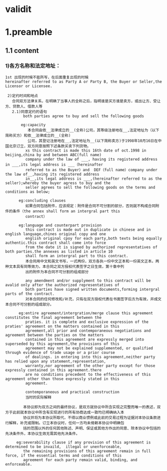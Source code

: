 # validit

# 1.preamble
## 1.1 content
### 1)各方名称和法定地址：
    1st 出现的时候不能所写，在后面重复出现的时候
    hereinafter referred to as Party A or Party B, the Buyer or Seller,the Licensor or Licensee.

     2)定约时间和地点
       合同双方法律关系，在明确了当事人的全称之后，指明谁是买方谁是卖方，或出让方、受让方、贷款人、借款人等
       2.1)同意定约的语句
            both parties agree to buy and sell the following goods

           eg:capacity
              本合同由依__法律成立的__(全称)公司，其等级注册地在__,法定地址为（以下简称买方）和依__法律成立的__(全称)
              公司，其登记注册地在__,法定地址为__(以下简称卖方)于1998年10月16日在中国北京订立，双方同意按照下述条款买卖下列货物。
             xs this contract is made this 16th date of oct.1998 in beijing,china by and between ABC(full name)
             company under the law of ___, having its registered address in ___,its legal address is ___（hereinafter
             referred to as the Buyer）and  DEF（full name）company under the law of__,having its registered address
             in__,its legal address is ___,(hereinafter referred to as the seller);whereby the buyer agress to buy and the
             seller agrees to sell the following goods on the terms and conditions as below;

          eg:concluding clauses
             如果合同包括附件，应该规定：附件是合同不可分割的部分，否则就不构成合同附件的条件（the annex shall form an intergral part this
             contract）

          eg:language and counterpart provision
             this contract is made out in duplicate in chinese and in english language,chines original copy and one 
             english original cpoy for each party,both texts being equally authentic.this contract shall come into force
             from the date it is signed by authorized representatives of both parties.the annexes as listed in article 10
             shall form an intergral part to this contract.
             本合同用中文和英文书写，一式两份，双方各执一份中文正本和一份英文正本。两种文本具有同等效力，本合同之双方授权代表签字之日生效，第十章中列
             出的附件为本合同不可分割的组成部分

             any amendment and/or supplyment to this contract will be avalid only after the authorized representatives of 
             both parties have signed written documents,forming intergral parts of the contract.
             对本合同的任何修改和/补充，只有在双方授权代表在书面签字后方为有效，并成文本合同不可分割的组成部分。

          eg:entire agreement/intergration/merge clause this agreement constitutes the final agreement between the 
             praties. it is complete and exclusive expression of the praties' agreement on the matters contained in this 
             agreement,all prior and contemporaneous negotiations and agreement between the parties on the matters
             contained in this agreement are expressly merged into superseded by this agreement,the provisions of this
             agreement may not be explained supplemented, or qualified through evidence of trade usage or a prior course
             of dealings. in entering into this agreement,neither party has relied upon any statement,representation, 
             warranty,nor agreement of the other party except for those expressly contained in this agreement.there
             are no conditions precedent to the effectiveness of this agreement other than those expressly stated in this
             agreement.

             contemporaneous and practical construction
             当时的实际解释

            本协议即为双方之间的最终协议，是双方就协议中所含实现之完整而唯一的表述，双方于此前就本协议中所含有实现进行的所有协商达成一致均已明确纳入本
            协议并将为本协议所取代，不得以商业惯例或此前的交易过程为证据对本协议条款进行解释，补充或限制。订立本协议时，任何一方均未倚赖本协议中明确包
            括的范围以外的任何其他陈述、声明、保证或其他方作出的同意、除本协议中包括的先决条件外，本协议生效无需其他先决条件。

         eg:severability clause if any provision of this agreement is determined to be invaild,  illegal or unenforceable,
            the remaining provisions of this agreement remain in full force, if the essential terms and conditions of this
            agreement for each party remain valid, binding, and enforceable.




